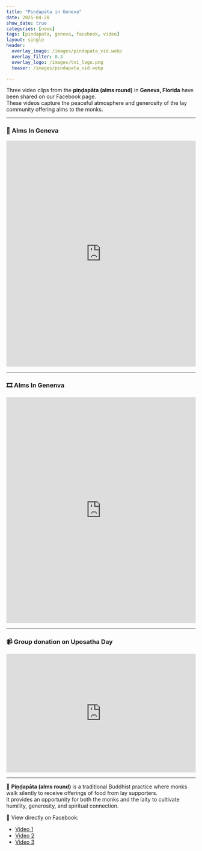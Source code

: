 ```yaml
---
title: "Piṇḍapāta in Geneva"
date: 2025-04-28
show_date: true
categories: [news]
tags: [pindapata, geneva, facebook, video]
layout: single
header:
  overlay_image: /images/pindapata_vid.webp
  overlay_filter: 0.3
  overlay_logo: /images/tvi_logo.png
  teaser: /images/pindapata_vid.webp

---
```


Three video clips from the **piṇḍapāta (alms round)** in **Geneva, Florida** have been shared on our Facebook page.  
These videos capture the peaceful atmosphere and generosity of the lay community offering alms to the monks.

---

### 🎥 Alms In Geneva

<div class="video-container">
  <iframe src="https://www.facebook.com/plugins/video.php?href=https%3A%2F%2Fweb.facebook.com%2Freel%2F1432724058085973%2F&show_text=false&width=360"
          width="100%" height="600" scrolling="no" frameborder="0"
          allowfullscreen="true"
          allow="autoplay; clipboard-write; encrypted-media; picture-in-picture; web-share">
  </iframe>
</div>

---

### 🎞️ Alms In Genenva

<div class="video-container">
  <iframe src="https://www.facebook.com/plugins/video.php?href=https%3A%2F%2Fweb.facebook.com%2Freel%2F1075143497770350%2F&show_text=false&width=360"
          width="100%" height="600" scrolling="no" frameborder="0"
          allowfullscreen="true"
          allow="autoplay; clipboard-write; encrypted-media; picture-in-picture; web-share">
  </iframe>
</div>

---

### 📹 Group donation on Uposatha Day

<div class="video-container">
  <iframe src="https://www.facebook.com/plugins/video.php?href=https%3A%2F%2Fweb.facebook.com%2F100034926197169%2Fvideos%2Fpcb.1420777702429756%2F566112913263123%2F&show_text=false&width=560"
          width="100%" height="315" scrolling="no" frameborder="0"
          allowfullscreen="true"
          allow="autoplay; clipboard-write; encrypted-media; picture-in-picture; web-share">
  </iframe>
</div>

---

🙏 **Piṇḍapāta (alms round)** is a traditional Buddhist practice where monks walk silently to receive offerings of food from lay supporters.  
It provides an opportunity for both the monks and the laity to cultivate humility, generosity, and spiritual connection.

📘 View directly on Facebook:  
- [Video 1](https://web.facebook.com/reel/1432724058085973)  
- [Video 2](https://web.facebook.com/reel/1075143497770350)  
- [Video 3](https://web.facebook.com/100034926197169/videos/pcb.1420777702429756/566112913263123)
